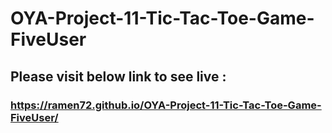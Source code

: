 # OYA-Project-11-Tic-Tac-Toe-Game-FiveUser
## Please visit below link to see live :
### https://ramen72.github.io/OYA-Project-11-Tic-Tac-Toe-Game-FiveUser/
